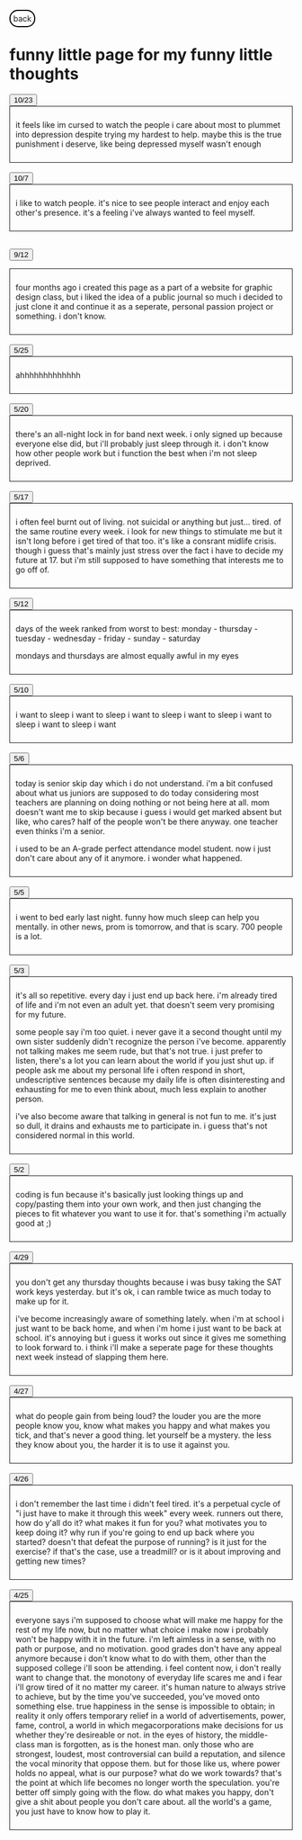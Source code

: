<html lang="en">
<head>
<meta charset="utf-8">
<title>index page</title>
<style>

ul {
list-style-type: none;
  margin: 0;
padding: 0;
}

body {
}
table, th, td {
  border: 1px solid;
}

li {
  margin-bottom: 20px;
}
a {
  text-decoration: none;
  padding: 5px;
  border: 2px solid black;
  border-radius: 15px;
  background-color: white;
}
a:hover{
background: blue;
color: white;
}
a:active {
  background:red;
}
.journal {
  border: 1px solid;
  padding: 10px;
  overflow: auto;
}

.container {  display: grid;
  grid-template-columns: 2fr 4.8fr 2fr;
  grid-template-rows: 0.4fr 2.1fr;
  grid-auto-columns: 1fr;
  gap: 10px 10px;
  grid-auto-flow: row;
  grid-template-areas:
    "header header header"
    "side-left center side-right";
}

.side-left { grid-area: side-left; }

.center { grid-area: center; }

.side-right { grid-area: side-right; }

.header { grid-area: header; }

</style>
</head>

<body>
  <div class="container">
    <div class="side-left">
      <a href="index.html">back</a>
    </div>
    <div class="center"></div>
    <div class="side-right"></div>
    <div class="header">
    </div>

  </div>

<div class="center">
  <h1>funny little page for my funny little thoughts</h1>
<button>10/23</button>
<div class="journal">
<p> it feels like im cursed to watch the people i care about most to plummet into depression despite trying my hardest to help. maybe this is the true punishment i deserve, like being depressed myself wasn't enough</p>
</div>
<br />
    <button>10/7</button>
<div class="journal">
<p> i like to watch people. it's nice to see people interact and enjoy each other's presence. it's a feeling i've always wanted to feel myself.
</p>
</div>
<br />

<button>9/12</button>
<div class="journal">
<p>four months ago i created this page as a part of a website for graphic design class, but i liked the idea of a public journal so much i decided to just clone it and continue it as a seperate, personal passion project or something. i don't know.</p>
</div>
<br />
  <button>5/25</button>
<div class="journal">
<p>ahhhhhhhhhhhhh
</p>
</div>
<br />
  <button>5/20</button>
<div class="journal">
<p>there's an all-night lock in for band next week. i only signed up because everyone else did, but i'll probably just sleep through it. i don't know how other people work but i function the best when i'm not sleep deprived.
</p>
</div>
<br />
  <button>5/17</button>
<div class="journal">
<p>i often feel burnt out of living. not suicidal or anything but just... tired. of the same routine every week. i look for new things to stimulate me but it isn't long before i get tired of that too. it's like a consrant midlife crisis. though i guess that's mainly just stress over the fact i have to decide my future at 17. but i'm still supposed to have something that interests me to go off of.
</p>
</div>
<br />
  <button>5/12</button>
<div class="journal">
<p>days of the week ranked from worst to best: monday - thursday - tuesday - wednesday - friday - sunday - saturday </p>
<p>
  mondays and thursdays are almost equally awful in my eyes
</p>
</div>
<br />
<button>5/10</button>
<div class="journal">
<p>i want to sleep i want to sleep i want to sleep i want to sleep i want  to sleep i want to sleep i want</p>
</div>
<br />
<button>5/6</button>
<div class="journal">
<p>today is senior skip day which i do not understand. i'm a bit confused about what us juniors are supposed to do today considering most teachers are planning on doing nothing or not being here at all. mom doesn't want me to skip because i guess i would get marked absent but like, who cares? half of the people won't be there anyway. one teacher even thinks i'm a senior.</p>
<p>
  i used to be an A-grade perfect attendance model student. now i just don't care about any of it anymore. i wonder what happened.
</p>
</div>
<br />
<button>5/5</button>
<div class="journal">
<p>i went to bed early last night. funny how much sleep can help you mentally. in other news, prom is tomorrow, and that is scary. 700 people is a lot.</p>
</div>
<br />
<button>5/3</button>
<div class="journal">
<p>
it's all so repetitive. every day i just end up back here. i'm already tired of life and i'm not even an adult yet. that doesn't seem very promising for my future. </p>
<p>
  some people say i'm too quiet. i never gave it a second thought until my own sister suddenly didn't recognize the person i've become. apparently not talking makes me seem rude, but that's not true. i just prefer to listen, there's a lot you can learn about the world if you just shut up. if people ask me about my personal life i often respond in short, undescriptive sentences because my daily life is often disinteresting and exhausting for me to even think about, much less explain to another person.
</p>
<p>
  i've also become aware that talking in general is not fun to me. it's just so dull, it drains and exhausts me to participate in. i guess that's not considered normal in this world.
</p>
</div>
<br/>
<button>5/2</button>
<div class="journal">
<p>
coding is fun because it's basically just looking things up and copy/pasting them into your own work, and then just changing the pieces to fit whatever you want to use it for. that's something i'm actually good at ;) </p>
</div>
<br/>
<button class="collapsible">4/29</button>
<div class="journal">
<p>
  you don't get any thursday thoughts because i was busy taking the SAT work keys yesterday. but it's ok, i can ramble twice as much today to make up for it.</p>
  <p>
    i've become increasingly aware of something lately. when i'm at school i just want to be back home, and when i'm home i just want to be back at school. it's annoying but i guess it works out since it gives me something to look forward to. i think i'll make a seperate page for these thoughts next week instead of slapping them here.
</p>
</div>
<br/>
<button>4/27</button>
<div class="journal">
<p>what do people gain from being loud? the louder you are the more people know you, know what makes you happy and what makes you tick, and that's never a good thing. let yourself be a mystery. the less they know about you, the harder it is to use it against you. </p>
</div>
<br/>
<button>4/26</button>
<div class="journal">
<p>i don't remember the last time i didn't feel tired. it's a perpetual cycle of "i just have to make it through this week" every week. runners out there, how do y'all do it? what makes it fun for you? what motivates you to keep doing it? why run if you're going to end up back where you started? doesn't that defeat the purpose of running? is it just for the exercise? if that's the case, use a treadmill? or is it about improving and getting new times? </p>
</div>
<br/>
<button>4/25</button>
<div class="journal">
<p>
everyone says i'm supposed to choose what will make me happy for the rest of my life now, but no matter what choice i make now i probably won't be happy with it in the future. i'm left aimless in a sense, with no path or purpose, and no motivation. good grades don't have any appeal anymore because i don't know what to do with them, other than the supposed college i'll soon be attending. i feel content now, i don't really want to change that. the monotony of everyday life scares me and i fear i'll grow tired of it no matter my career. it's human nature to always strive to achieve, but by the time you've succeeded, you've moved onto something else. true happiness in the sense is impossible to obtain; in reality it only offers temporary relief in a world of advertisements, power, fame, control, a world in which megacorporations make decisions for us whether they're desireable or not. in the eyes of history, the middle-class man is forgotten, as is the honest man. only those who are strongest, loudest, most controversial can build a reputation, and silence the vocal minority that oppose them. but for those like us, where power holds no appeal, what is our purpose? what do we work towards? that's the point at which life becomes no longer worth the speculation. you're better off simply going with the flow. do what makes you happy, don't give a shit about people you don't care about. all the world's a game, you just have to know how to play it. </p> </div>
<br/>


</body>
</html>
